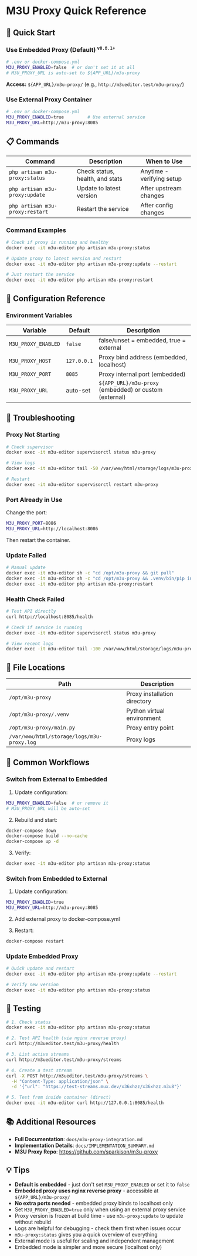 # M3U Proxy Quick Reference

## 🚀 Quick Start

### Use Embedded Proxy (Default) <sup>`v0.8.1+`</sup>
```bash
# .env or docker-compose.yml
M3U_PROXY_ENABLED=false  # or don't set it at all
# M3U_PROXY_URL is auto-set to ${APP_URL}/m3u-proxy
```

**Access:** `${APP_URL}/m3u-proxy/` (e.g., `http://m3ueditor.test/m3u-proxy/`)

### Use External Proxy Container
```bash
# .env or docker-compose.yml
M3U_PROXY_ENABLED=true         # Use external service
M3U_PROXY_URL=http://m3u-proxy:8085
```

## 📋 Commands

| Command | Description | When to Use |
|---------|-------------|-------------|
| `php artisan m3u-proxy:status` | Check status, health, and stats | Anytime - verifying setup |
| `php artisan m3u-proxy:update` | Update to latest version | After upstream changes |
| `php artisan m3u-proxy:restart` | Restart the service | After config changes |

### Command Examples

```bash
# Check if proxy is running and healthy
docker exec -it m3u-editor php artisan m3u-proxy:status

# Update proxy to latest version and restart
docker exec -it m3u-editor php artisan m3u-proxy:update --restart

# Just restart the service
docker exec -it m3u-editor php artisan m3u-proxy:restart
```

## 🔧 Configuration Reference

### Environment Variables

| Variable | Default | Description |
|----------|---------|-------------|
| `M3U_PROXY_ENABLED` | `false` | false/unset = embedded, true = external |
| `M3U_PROXY_HOST` | `127.0.0.1` | Proxy bind address (embedded, localhost) |
| `M3U_PROXY_PORT` | `8085` | Proxy internal port (embedded) |
| `M3U_PROXY_URL` | auto-set | `${APP_URL}/m3u-proxy` (embedded) or custom (external) |

## 🐛 Troubleshooting

### Proxy Not Starting

```bash
# Check supervisor
docker exec -it m3u-editor supervisorctl status m3u-proxy

# View logs
docker exec -it m3u-editor tail -50 /var/www/html/storage/logs/m3u-proxy.log

# Restart
docker exec -it m3u-editor supervisorctl restart m3u-proxy
```

### Port Already in Use

Change the port:
```bash
M3U_PROXY_PORT=8086
M3U_PROXY_URL=http://localhost:8086
```

Then restart the container.

### Update Failed

```bash
# Manual update
docker exec -it m3u-editor sh -c "cd /opt/m3u-proxy && git pull"
docker exec -it m3u-editor sh -c "cd /opt/m3u-proxy && .venv/bin/pip install -r requirements.txt"
docker exec -it m3u-editor php artisan m3u-proxy:restart
```

### Health Check Failed

```bash
# Test API directly
curl http://localhost:8085/health

# Check if service is running
docker exec -it m3u-editor supervisorctl status m3u-proxy

# View recent logs
docker exec -it m3u-editor tail -100 /var/www/html/storage/logs/m3u-proxy.log
```

## 📍 File Locations

| Path | Description |
|------|-------------|
| `/opt/m3u-proxy` | Proxy installation directory |
| `/opt/m3u-proxy/.venv` | Python virtual environment |
| `/opt/m3u-proxy/main.py` | Proxy entry point |
| `/var/www/html/storage/logs/m3u-proxy.log` | Proxy logs |

## 🔄 Common Workflows

### Switch from External to Embedded

1. Update configuration:
```bash
M3U_PROXY_ENABLED=false  # or remove it
# M3U_PROXY_URL will be auto-set
```

2. Rebuild and start:
```bash
docker-compose down
docker-compose build --no-cache
docker-compose up -d
```

3. Verify:
```bash
docker exec -it m3u-editor php artisan m3u-proxy:status
```

### Switch from Embedded to External

1. Update configuration:
```bash
M3U_PROXY_ENABLED=true
M3U_PROXY_URL=http://m3u-proxy:8085
```

2. Add external proxy to docker-compose.yml

3. Restart:
```bash
docker-compose restart
```

### Update Embedded Proxy

```bash
# Quick update and restart
docker exec -it m3u-editor php artisan m3u-proxy:update --restart

# Verify new version
docker exec -it m3u-editor php artisan m3u-proxy:status
```

## 🧪 Testing

```bash
# 1. Check status
docker exec -it m3u-editor php artisan m3u-proxy:status

# 2. Test API health (via nginx reverse proxy)
curl http://m3ueditor.test/m3u-proxy/health

# 3. List active streams
curl http://m3ueditor.test/m3u-proxy/streams

# 4. Create a test stream
curl -X POST http://m3ueditor.test/m3u-proxy/streams \
  -H "Content-Type: application/json" \
  -d '{"url": "https://test-streams.mux.dev/x36xhzz/x36xhzz.m3u8"}'

# 5. Test from inside container (direct)
docker exec -it m3u-editor curl http://127.0.0.1:8085/health
```

## 📚 Additional Resources

- **Full Documentation**: `docs/m3u-proxy-integration.md`
- **Implementation Details**: `docs/IMPLEMENTATION_SUMMARY.md`
- **M3U Proxy Repo**: https://github.com/sparkison/m3u-proxy

## 💡 Tips

- **Default is embedded** - just don't set `M3U_PROXY_ENABLED` or set it to `false`
- **Embedded proxy uses nginx reverse proxy** - accessible at `${APP_URL}/m3u-proxy/`
- **No extra ports needed** - embedded proxy binds to localhost only
- Set `M3U_PROXY_ENABLED=true` only when using an external proxy service
- Proxy version is frozen at build time - use `m3u-proxy:update` to update without rebuild
- Logs are helpful for debugging - check them first when issues occur
- `m3u-proxy:status` gives you a quick overview of everything
- External mode is useful for scaling and independent management
- Embedded mode is simpler and more secure (localhost only)
